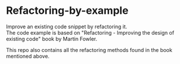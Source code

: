 # Refactoring-by-example
Improve an existing code snippet by refactoring it.  
The code example is based on "Refactoring - Improving the design of existing code" book by Martin Fowler.

This repo also contains all the refactoring methods found in the book mentioned above.
